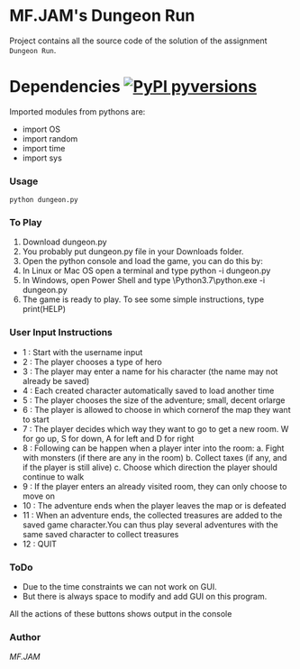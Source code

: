 # MF.JAM's Dungeon Run
Project contains all the source code of the solution of the assignment `Dungeon Run`.

# Dependencies [![PyPI pyversions](https://img.shields.io/badge/python-3.7-blue)]()
Imported modules from pythons are:
- import OS
- import random
- import time
- import sys

### Usage
    python dungeon.py
    
### To Play
1. Download dungeon.py
2. You probably put dungeon.py  file in your Downloads folder.
3. Open the python console and load the game, you can do this by:
4. In Linux or Mac OS open a terminal and type python -i dungeon.py
5. In Windows, open Power Shell and type \Python3.7\python.exe -i dungeon.py
6. The game is ready to play. To see some simple instructions, type print(HELP)

### User Input Instructions
- 1 : Start with the username input
- 2 : The player chooses a type of hero
- 3 : The player may enter a name for his character (the name may not already be saved)
- 4 : Each created character automatically saved to load another time
- 5 : The player chooses the size of the adventure; small, decent orlarge
- 6 : The player is allowed to choose in which cornerof the map they want to start
- 7 : The player decides which way they want to go to get a new room. W for go up, S for down, A for left and D for right
- 8 : Following can be happen when a player inter into the room:
        a. Fight with monsters (if there are any in the room)
        b. Collect taxes (if any, and if the player is still alive)
        c. Choose which direction the player should continue to walk
- 9 :  If the player enters an already visited room, they can only choose to move on
- 10 : The adventure ends when the player leaves the map or is defeated
- 11 : When an adventure ends, the collected treasures are added to the saved game character.You can thus play several adventures with the same saved character to collect treasures
- 12 : QUIT

### ToDo
- Due to the time constraints we can not work on GUI.
- But there is always space to modify and add GUI on this program.

All the actions of these buttons shows output in the console

### Author
   *MF.JAM*
